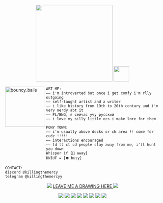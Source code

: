 <p align="center">
<image src="https://dl.glitter-graphics.com/pub/797/797250vxiyblcv7t.gif" width = 250px>
<image src="https://64.media.tumblr.com/1aa30537d48497402d8cae81496b97ee/d2d2e653ce9b8f37-9e/s100x200/c8e11e02d2da5daf81b0fc395093e0a60407f954.gifv" width = 50px>
</p>

<image src="https://64.media.tumblr.com/97d014d065d39f90081d5b216da272a6/tumblr_pshgrperNB1vybt5o_1280.gifv" align="left" width = 130px alt="bouncy_balls">

~~~
ABT ME:
—— i'm introverted but once i get comfy i'm rlly outgoing
—— self-taught artist and a writer
—— i like history from 19th to 20th century and i'm very nerdy abt it
—— PL/ENG, я сейчас учу русский
—— i love my silly little ocs i make lore for them
~~~
~~~
PONY TOWN:
—— i'm usually above docks or ch area !! come for cudz !!!!!
—— interactions encouraged
—— td tt ct cd people stay away from me, i'll hunt you down
Whisper if [🌙 away]
DNIUF = [⛔️ busy]
~~~
~~~
CONTACT:
discord @killingthemercy
telegram @killingthemercyy
~~~

<p align="center">
<image src="https://dl.glitter-graphics.com/pub/1122/1122889uis5gpr73p.gif">
<a href="https://eiseis.straw.page/">
LEAVE ME A DRAWING HERE
</a>
<image src="https://dl.glitter-graphics.com/pub/1122/1122889uis5gpr73p.gif">
</p>

<p align="center">
<img src="https://64.media.tumblr.com/7ceed38ca7c0d632473e1b179e5b31c4/c3e7d806e0b4635c-a7/s100x200/44b783bd82b5982aefd38b54ac82c24fa8426730.gifv">
<img src="https://64.media.tumblr.com/e879c81f759d36e04916be0391359adc/c149cef108959384-6d/s100x200/218b875393f0e537b4628e046f63c43d31b2659a.jpg">
<img src="https://64.media.tumblr.com/1ba04d4cd67464d732642fdfd5ad7792/dd0c6e003df711a1-4f/s250x400/0454fbe32e05d1c80475e568485ae6cd5c2a3dd8.gifv">
<img src="https://64.media.tumblr.com/478ce44470acc4a9c0004e8085b12549/b6d4a218025a3099-eb/s100x200/d21395a31ee68e797799af82dcd518773c31cd45.gifv">
<img src="https://64.media.tumblr.com/983fa36cb51cd74e4fb36d7398add69f/6adc9a31cbdb3999-4d/s100x200/20e4d92f955e6df8e024ea356f9f6f1ea873b5e3.pnj">
<img src="https://64.media.tumblr.com/cd9fa6dc38e2d6d4e59b2a73bf141ae6/c149cef108959384-2f/s100x200/e52ecbf940ba3446572430f3bf06bf4d9840f510.jpg">
<img src="https://64.media.tumblr.com/8d44b18227a46503bbf20feb93b011eb/6f072ea04e7b6c72-f1/s100x200/1ae6a55923e8b6a05998b16bad631f3e1f21e3fa.gifv">
<img src="https://64.media.tumblr.com/e325a823a5362af53319e2f197c37444/649ccefde1a7ecec-64/s100x200/69c40427240503b4b6f89699bf6b84dffdd36532.gifv">
 </p>
